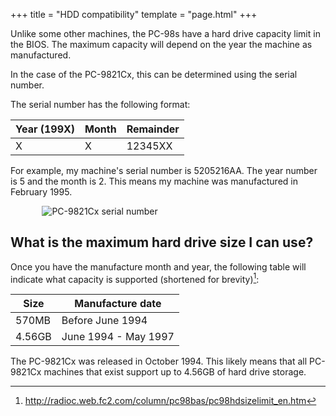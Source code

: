 +++
title = "HDD compatibility"
template = "page.html"
+++

Unlike some other machines, the PC-98s have a hard drive capacity limit in the BIOS. The maximum capacity will depend on the year the machine as manufactured.

In the case of the PC-9821Cx, this can be determined using the serial number.

The serial number has the following format:

| Year (199**X**) | Month | Remainder |
|-----------------|-------|-----------|
| X               | X     | 12345XX   |

For example, my machine's serial number is 5205216AA. The year number is 5 and the month is 2. This means my machine was manufactured in February 1995.

<img src="/pc98/cx/serial_number_case.jpg" style="max-width:80%; padding-left: 10%" alt="PC-9821Cx serial number" title="PC-9821Cx serial number"/>

## What is the maximum hard drive size I can use?

Once you have the manufacture month and year, the following table will indicate what capacity is supported (shortened for brevity)[^source]:

| Size   | Manufacture date     |
|--------|----------------------|
| 570MB  | Before June 1994     |
| 4.56GB | June 1994 - May 1997 |

The PC-9821Cx was released in October 1994. This likely means that all PC-9821Cx machines that exist support up to 4.56GB of hard drive storage.

[^source]: http://radioc.web.fc2.com/column/pc98bas/pc98hdsizelimit_en.htm
